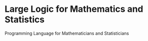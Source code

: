 # Large Logic for Mathematics and Statistics
Programming Language for Mathematicians and Statisticians
